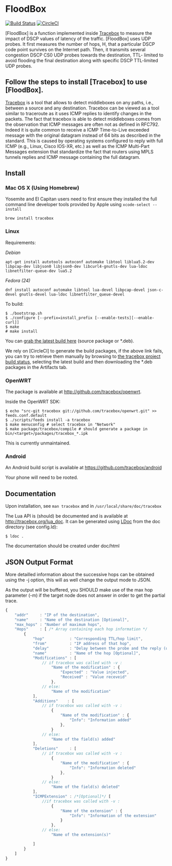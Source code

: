 # FloodBox

[![Build Status](https://travis-ci.org/tracebox/tracebox.png?branch=master)](https://travis-ci.org/tracebox/tracebox) [![CircleCI](https://circleci.com/gh/tracebox/tracebox.svg?style=svg)](https://circleci.com/gh/tracebox/tracebox)

[FloodBox] is a function implemented inside [Tracebox](http://www.tracebox.org) to measure the impact of DSCP values of latency of the traffic. [FloodBox] uses UDP probes. It first measures the number of hops, H, that a particular DSCP code point survives on the Internet path. Then, it transmits several congestion DSCP CS0 UDP probes towards the destination, TTL- limited to avoid flooding the final destination along with specific DSCP TTL-limited UDP probes.

## Follow the steps to install [Tracebox] to use [FloodBox].

[Tracebox](http://www.tracebox.org) is a tool that allows to detect middleboxes on any paths, i.e., between a source and any destination. Tracebox can be viewed as a tool similar to traceroute as it uses ICMP replies to identify changes in the packets. The fact that tracebox is able to detect middleboxes comes from the observation that ICMP messages are often not as defined in RFC792. Indeed it is quite common to receive a ICMP Time-to-Live exceeded message with the original datagram instead of 64 bits as described in the standard. This is caused by operating systems configured to reply with full ICMP (e.g., Linux, Cisco IOS-XR, etc.) as well as the ICMP Multi-Part Messages extension that standardize the fact that routers using MPLS tunnels replies and ICMP message containing the full datagram.

## Install

### Mac OS X (Using Homebrew)

Yosemite and El Capitan users need to first ensure they installed the full command line developer tools provided by Apple using `xcode-select --install`

    brew install tracebox

### Linux

Requirements: 

*Debian*

    apt-get install autotools autoconf automake libtool liblua5.2-dev libpcap-dev libjson0 libjson0-dev libcurl4-gnutls-dev lua-ldoc libnetfilter-queue-dev lua5.2

*Fedora (24)*

    dnf install autoconf automake libtool lua-devel libpcap-devel json-c-devel gnutls-devel lua-ldoc libnetfilter_queue-devel

To build:

    $ ./bootstrap.sh
    $ ./configure [--prefix=install_prefix [--enable-tests][--enable-curl]]
    $ make
    # make install

You can [grab the latest build here](https://circleci-tkn.rhcloud.com/api/v1/project/tracebox/tracebox/tree/master/latest/artifacts/tracebox_latest_amd64.deb) (source package or *.deb).

We rely on [CircleCI] to generate the build packages, if the above link fails,
you can try to retrieve them manually by browsing to [the tracebox project
build status](https://circleci.com/gh/tracebox/tracebox),
selecting the latest build and then downloading the *.deb packages in the Artifacts tab.

### OpenWRT

The package is available at http://github.com/tracebox/openwrt.

Inside the OpenWRT SDK:

    $ echo "src-git tracebox git://github.com/tracebox/openwrt.git" >> feeds.conf.default
    $ ./scripts/feeds install -a tracebox
    $ make menuconfig # select tracebox in "Network"
    $ make package/tracebox/compile # should generate a package in bin/<target>/packages/tracebox_*.ipk

This is currently unmaintained.

### Android

An Android build script is available at https://github.com/tracebox/android

Your phone will need to be rooted.

## Documentation

Upon installation, see `man tracebox` and in `/usr/local/share/doc/tracebox`

The Lua API is (should) be documented and is available at http://tracebox.org/lua_doc.
It can be generated using [LDoc](https://github.com/stevedonovan/LDoc) from the doc directory (see config.ld):

    $ ldoc .

The documentation should be created under doc/html

## JSON Output Format

More detailled information about the successive hops can be obtained using the -j option,
this will as well change the output mode to JSON.

As the output will be buffered, you SHOULD make use of the max hop parameter
(-m) if the target node does not answer in order to get the partial trace.

```javascript
{
    "addr"     : "IP of the destination",
    "name"     : "Name of the destination [Optional]",
    "max_hops" : "Number of maximum hops",
    "Hops"     : [ /* Array containing each hop information */
        {
            "hop"           : "Corresponding TTL/hop limit",
            "from"          : "IP address of that hop",
            "delay"         : "Delay between the probe and the reply (usec)",
            "name"          : "Name of the hop [Optional]",
            "Modifications" : [
                // if tracebox was called with -v :
                    "Name of the modification" : {
                        "Expected" : "Value injected",
                        "Received" : "Value receveid"
                    },
                // else:
                    "Name of the modification"
            ],
            "Additions"    : [
                // if tracebox was called with -v :
                    {
                        "Name of the modification" : {
                            "Info": "Information added"
                        },
                    }
                // else:
                    "Name of the field(s) added"
            ],
            "Deletions"     : [
                // if tracebox was called with -v :
                    {
                        "Name of the modification" : {
                            "Info": "Information deleted"
                        },
                    }
                // else:
                    "Name of the field(s) deleted"
            ],
            "ICMPExtension" : /*[Optional]*/ [
                //if tracebox was called with -v :
                    {
                        "Name of the extension" : {
                            "Info": "Information of the extension"
                        }
                    },
                // else:
                    "Name of the extension(s)"

            ]
        }
    ]
}
```
